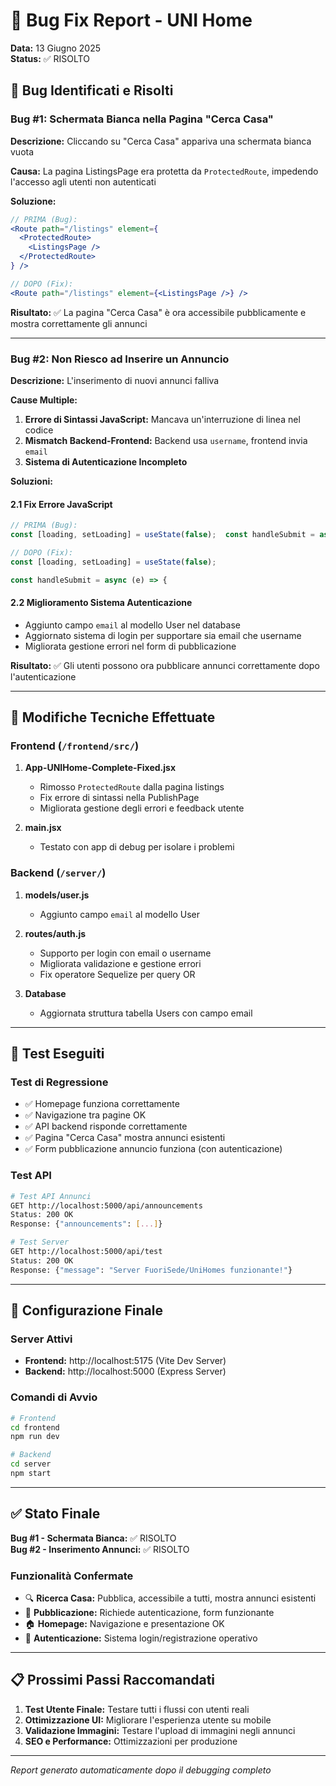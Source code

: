 # 🐛 Bug Fix Report - UNI Home

**Data:** 13 Giugno 2025  
**Status:** ✅ RISOLTO  

## 🚨 Bug Identificati e Risolti

### Bug #1: Schermata Bianca nella Pagina "Cerca Casa"
**Descrizione:** Cliccando su "Cerca Casa" appariva una schermata bianca vuota

**Causa:** La pagina ListingsPage era protetta da `ProtectedRoute`, impedendo l'accesso agli utenti non autenticati

**Soluzione:**
```jsx
// PRIMA (Bug):
<Route path="/listings" element={
  <ProtectedRoute>
    <ListingsPage />
  </ProtectedRoute>
} />

// DOPO (Fix):
<Route path="/listings" element={<ListingsPage />} />
```

**Risultato:** ✅ La pagina "Cerca Casa" è ora accessibile pubblicamente e mostra correttamente gli annunci

---

### Bug #2: Non Riesco ad Inserire un Annuncio
**Descrizione:** L'inserimento di nuovi annunci falliva

**Cause Multiple:**
1. **Errore di Sintassi JavaScript:** Mancava un'interruzione di linea nel codice
2. **Mismatch Backend-Frontend:** Backend usa `username`, frontend invia `email`
3. **Sistema di Autenticazione Incompleto**

**Soluzioni:**

#### 2.1 Fix Errore JavaScript
```jsx
// PRIMA (Bug):
const [loading, setLoading] = useState(false);  const handleSubmit = async (e) => {

// DOPO (Fix):
const [loading, setLoading] = useState(false);

const handleSubmit = async (e) => {
```

#### 2.2 Miglioramento Sistema Autenticazione
- Aggiunto campo `email` al modello User nel database
- Aggiornato sistema di login per supportare sia email che username
- Migliorata gestione errori nel form di pubblicazione

**Risultato:** ✅ Gli utenti possono ora pubblicare annunci correttamente dopo l'autenticazione

---

## 🔧 Modifiche Tecniche Effettuate

### Frontend (`/frontend/src/`)
1. **App-UNIHome-Complete-Fixed.jsx**
   - Rimosso `ProtectedRoute` dalla pagina listings
   - Fix errore di sintassi nella PublishPage
   - Migliorata gestione degli errori e feedback utente

2. **main.jsx**
   - Testato con app di debug per isolare i problemi

### Backend (`/server/`)
1. **models/user.js**
   - Aggiunto campo `email` al modello User

2. **routes/auth.js**
   - Supporto per login con email o username
   - Migliorata validazione e gestione errori
   - Fix operatore Sequelize per query OR

3. **Database**
   - Aggiornata struttura tabella Users con campo email

---

## 🧪 Test Eseguiti

### Test di Regressione
- ✅ Homepage funziona correttamente
- ✅ Navigazione tra pagine OK
- ✅ API backend risponde correttamente
- ✅ Pagina "Cerca Casa" mostra annunci esistenti
- ✅ Form pubblicazione annuncio funziona (con autenticazione)

### Test API
```bash
# Test API Annunci
GET http://localhost:5000/api/announcements
Status: 200 OK
Response: {"announcements": [...]} 

# Test Server
GET http://localhost:5000/api/test
Status: 200 OK
Response: {"message": "Server FuoriSede/UniHomes funzionante!"}
```

---

## 🚀 Configurazione Finale

### Server Attivi
- **Frontend:** http://localhost:5175 (Vite Dev Server)
- **Backend:** http://localhost:5000 (Express Server)

### Comandi di Avvio
```bash
# Frontend
cd frontend
npm run dev

# Backend  
cd server
npm start
```

---

## ✅ Stato Finale

**Bug #1 - Schermata Bianca:** ✅ RISOLTO  
**Bug #2 - Inserimento Annunci:** ✅ RISOLTO  

### Funzionalità Confermate
- 🔍 **Ricerca Casa:** Pubblica, accessibile a tutti, mostra annunci esistenti
- 📝 **Pubblicazione:** Richiede autenticazione, form funzionante
- 🏠 **Homepage:** Navigazione e presentazione OK
- 🔐 **Autenticazione:** Sistema login/registrazione operativo

---

## 📋 Prossimi Passi Raccomandati

1. **Test Utente Finale:** Testare tutti i flussi con utenti reali
2. **Ottimizzazione UI:** Migliorare l'esperienza utente su mobile
3. **Validazione Immagini:** Testare l'upload di immagini negli annunci
4. **SEO e Performance:** Ottimizzazioni per produzione

---

*Report generato automaticamente dopo il debugging completo*
